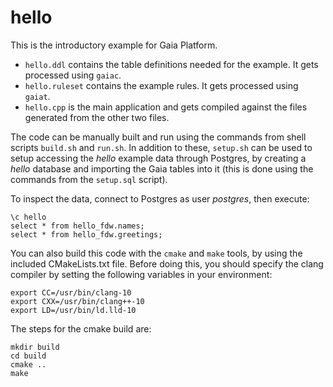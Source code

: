 # hello
This is the introductory example for Gaia Platform.

* `hello.ddl` contains the table definitions needed for the example. It gets processed using `gaiac`.
* `hello.ruleset` contains the example rules. It gets processed using `gaiat`.
* `hello.cpp` is the main application and gets compiled against the files generated from the other two files.

The code can be manually built and run using the commands from shell scripts `build.sh` and `run.sh`. In addition to these, `setup.sh` can be used to setup accessing the *hello* example data through Postgres, by creating a *hello* database and importing the Gaia tables into it (this is done using the commands from the `setup.sql` script).

To inspect the data, connect to Postgres as user *postgres*, then execute:

```
\c hello
select * from hello_fdw.names;
select * from hello_fdw.greetings;
```

You can also build this code with the `cmake` and `make` tools, by using the included CMakeLists.txt file. Before doing this, you should specify the clang compiler by setting the following variables in your environment:

```
export CC=/usr/bin/clang-10
export CXX=/usr/bin/clang++-10
export LD=/usr/bin/ld.lld-10
```

The steps for the cmake build are:

```
mkdir build
cd build
cmake ..
make
```
